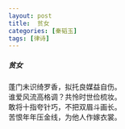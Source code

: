 ```yaml
---
layout: post
title:  贫女
categories: [秦韬玉]
tags: [律诗]
---
```


##### 贫女

蓬门未识绮罗香，拟托良媒益自伤。<br>
谁爱风流高格调？共怜时世俭梳妆。<br>
敢将十指夸针巧，不把双眉斗画长。<br>
苦恨年年压金线，为他人作嫁衣裳。






















　　　　　　　　　　 





































